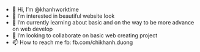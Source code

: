 - 👋 Hi, I’m @khanhworktime
- 👀 I’m interested in beautiful website look
- 🌱 I’m currently learning about basic and on the way to be more advance on web develop
- 💞️ I’m looking to collaborate on basic web creating project
- 📫 How to reach me fb: fb.com/chikhanh.duong

<!---
khanhworktime/khanhworktime is a ✨ special ✨ repository because its `README.md` (this file) appears on your GitHub profile.
You can click the Preview link to take a look at your changes.
--->
